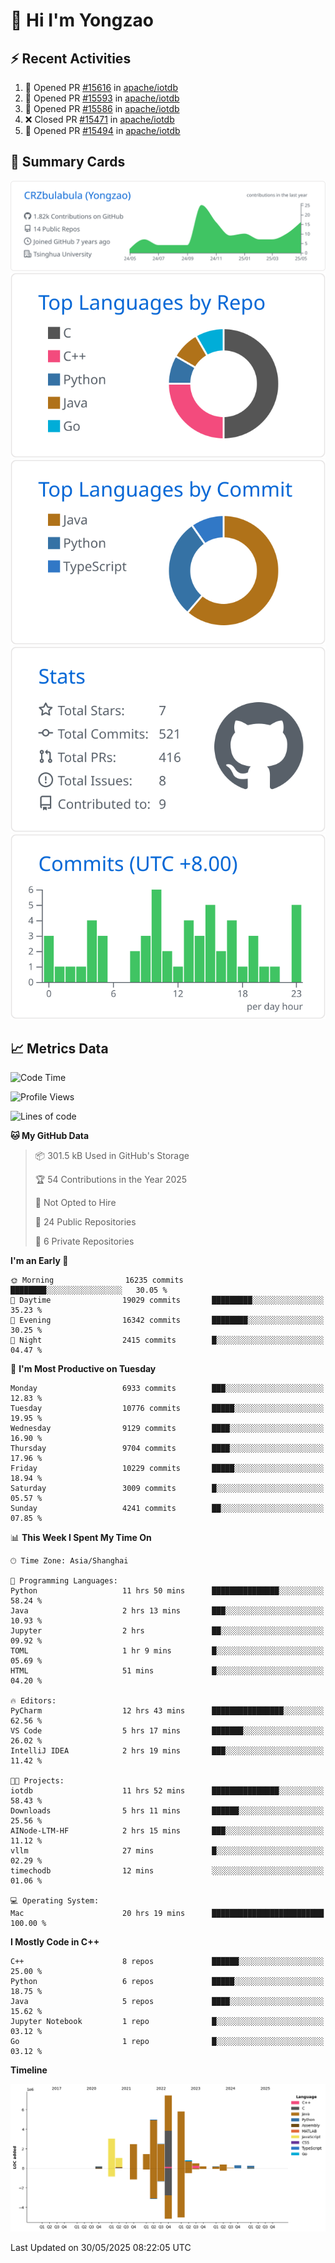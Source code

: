 # 👋 Hi I'm Yongzao

## ⚡ Recent Activities
<!--START_SECTION:activity-->
1. 💪 Opened PR [#15616](https://github.com/apache/iotdb/pull/15616) in [apache/iotdb](https://github.com/apache/iotdb)
2. 💪 Opened PR [#15593](https://github.com/apache/iotdb/pull/15593) in [apache/iotdb](https://github.com/apache/iotdb)
3. 💪 Opened PR [#15586](https://github.com/apache/iotdb/pull/15586) in [apache/iotdb](https://github.com/apache/iotdb)
4. ❌ Closed PR [#15471](https://github.com/apache/iotdb/pull/15471) in [apache/iotdb](https://github.com/apache/iotdb)
5. 💪 Opened PR [#15494](https://github.com/apache/iotdb/pull/15494) in [apache/iotdb](https://github.com/apache/iotdb)
<!--END_SECTION:activity-->

## 🎑 Summary Cards

[![](https://raw.githubusercontent.com/CRZbulabula/CRZbulabula/main/profile-summary-card-output/github/0-profile-details.svg)](https://github.com/vn7n24fzkq/github-profile-summary-cards)
[![](https://raw.githubusercontent.com/CRZbulabula/CRZbulabula/main/profile-summary-card-output/github/1-repos-per-language.svg)](https://github.com/vn7n24fzkq/github-profile-summary-cards) [![](https://raw.githubusercontent.com/CRZbulabula/CRZbulabula/main/profile-summary-card-output/github/2-most-commit-language.svg)](https://github.com/vn7n24fzkq/github-profile-summary-cards)
[![](https://raw.githubusercontent.com/CRZbulabula/CRZbulabula/main/profile-summary-card-output/github/3-stats.svg)](https://github.com/vn7n24fzkq/github-profile-summary-cards) [![](https://raw.githubusercontent.com/CRZbulabula/CRZbulabula/main/profile-summary-card-output/github/4-productive-time.svg)](https://github.com/vn7n24fzkq/github-profile-summary-cards)

## 📈 Metrics Data

<!--START_SECTION:waka-->
![Code Time](http://img.shields.io/badge/Code%20Time-889%20hrs%2046%20mins-blue)

![Profile Views](http://img.shields.io/badge/Profile%20Views-0-blue)

![Lines of code](https://img.shields.io/badge/From%20Hello%20World%20I%27ve%20Written-31.4%20million%20lines%20of%20code-blue)

**🐱 My GitHub Data** 

> 📦 301.5 kB Used in GitHub's Storage 
 > 
> 🏆 54 Contributions in the Year 2025
 > 
> 🚫 Not Opted to Hire
 > 
> 📜 24 Public Repositories 
 > 
> 🔑 6 Private Repositories 
 > 
**I'm an Early 🐤** 

```text
🌞 Morning                16235 commits       ████████░░░░░░░░░░░░░░░░░   30.05 % 
🌆 Daytime                19029 commits       █████████░░░░░░░░░░░░░░░░   35.23 % 
🌃 Evening                16342 commits       ████████░░░░░░░░░░░░░░░░░   30.25 % 
🌙 Night                  2415 commits        █░░░░░░░░░░░░░░░░░░░░░░░░   04.47 % 
```
📅 **I'm Most Productive on Tuesday** 

```text
Monday                   6933 commits        ███░░░░░░░░░░░░░░░░░░░░░░   12.83 % 
Tuesday                  10776 commits       █████░░░░░░░░░░░░░░░░░░░░   19.95 % 
Wednesday                9129 commits        ████░░░░░░░░░░░░░░░░░░░░░   16.90 % 
Thursday                 9704 commits        ████░░░░░░░░░░░░░░░░░░░░░   17.96 % 
Friday                   10229 commits       █████░░░░░░░░░░░░░░░░░░░░   18.94 % 
Saturday                 3009 commits        █░░░░░░░░░░░░░░░░░░░░░░░░   05.57 % 
Sunday                   4241 commits        ██░░░░░░░░░░░░░░░░░░░░░░░   07.85 % 
```


📊 **This Week I Spent My Time On** 

```text
🕑︎ Time Zone: Asia/Shanghai

💬 Programming Languages: 
Python                   11 hrs 50 mins      ███████████████░░░░░░░░░░   58.24 % 
Java                     2 hrs 13 mins       ███░░░░░░░░░░░░░░░░░░░░░░   10.93 % 
Jupyter                  2 hrs               ██░░░░░░░░░░░░░░░░░░░░░░░   09.92 % 
TOML                     1 hr 9 mins         █░░░░░░░░░░░░░░░░░░░░░░░░   05.69 % 
HTML                     51 mins             █░░░░░░░░░░░░░░░░░░░░░░░░   04.20 % 

🔥 Editors: 
PyCharm                  12 hrs 43 mins      ████████████████░░░░░░░░░   62.56 % 
VS Code                  5 hrs 17 mins       ███████░░░░░░░░░░░░░░░░░░   26.02 % 
IntelliJ IDEA            2 hrs 19 mins       ███░░░░░░░░░░░░░░░░░░░░░░   11.42 % 

🐱‍💻 Projects: 
iotdb                    11 hrs 52 mins      ███████████████░░░░░░░░░░   58.43 % 
Downloads                5 hrs 11 mins       ██████░░░░░░░░░░░░░░░░░░░   25.56 % 
AINode-LTM-HF            2 hrs 15 mins       ███░░░░░░░░░░░░░░░░░░░░░░   11.12 % 
vllm                     27 mins             █░░░░░░░░░░░░░░░░░░░░░░░░   02.29 % 
timechodb                12 mins             ░░░░░░░░░░░░░░░░░░░░░░░░░   01.06 % 

💻 Operating System: 
Mac                      20 hrs 19 mins      █████████████████████████   100.00 % 
```

**I Mostly Code in C++** 

```text
C++                      8 repos             ██████░░░░░░░░░░░░░░░░░░░   25.00 % 
Python                   6 repos             █████░░░░░░░░░░░░░░░░░░░░   18.75 % 
Java                     5 repos             ████░░░░░░░░░░░░░░░░░░░░░   15.62 % 
Jupyter Notebook         1 repo              █░░░░░░░░░░░░░░░░░░░░░░░░   03.12 % 
Go                       1 repo              █░░░░░░░░░░░░░░░░░░░░░░░░   03.12 % 
```



**Timeline**

![Lines of Code chart](https://raw.githubusercontent.com/CRZbulabula/CRZbulabula/main/assets/bar_graph.png)


 Last Updated on 30/05/2025 08:22:05 UTC
<!--END_SECTION:waka-->

